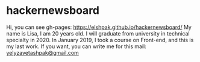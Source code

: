 # hackernewsboard

Hi, you can see gh-pages: https://elshpak.github.io/hackernewsboard/
My name is Lisa, I am 20 years old.
I will graduate from university in technical specialty in 2020. 
In January 2019, I took a course on Front-end, and this is my last work.
If you want, you can write me for this mail: yelyzavetashpak@gmail.com
